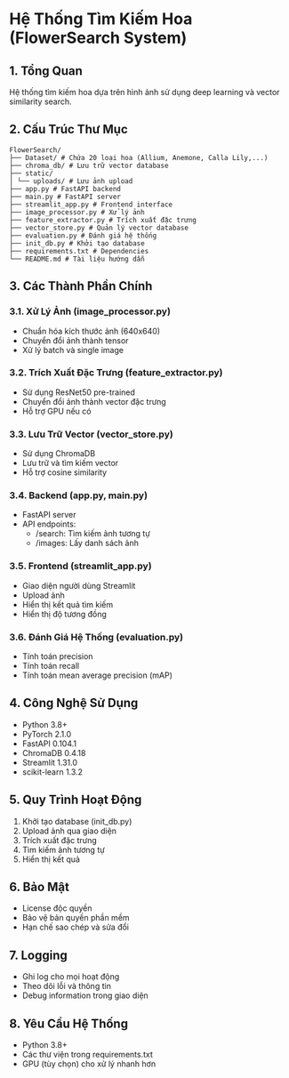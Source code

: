 # Hệ Thống Tìm Kiếm Hoa (FlowerSearch System)

## 1. Tổng Quan

Hệ thống tìm kiếm hoa dựa trên hình ảnh sử dụng deep learning và vector similarity search.

## 2. Cấu Trúc Thư Mục

```
FlowerSearch/
├── Dataset/ # Chứa 20 loại hoa (Allium, Anemone, Calla Lily,...)
├── chroma_db/ # Lưu trữ vector database
├── static/
│ └── uploads/ # Lưu ảnh upload
├── app.py # FastAPI backend
├── main.py # FastAPI server
├── streamlit_app.py # Frontend interface
├── image_processor.py # Xử lý ảnh
├── feature_extractor.py # Trích xuất đặc trưng
├── vector_store.py # Quản lý vector database
├── evaluation.py # Đánh giá hệ thống
├── init_db.py # Khởi tạo database
├── requirements.txt # Dependencies
└── README.md # Tài liệu hướng dẫn
```

## 3. Các Thành Phần Chính

### 3.1. Xử Lý Ảnh (image_processor.py)

- Chuẩn hóa kích thước ảnh (640x640)
- Chuyển đổi ảnh thành tensor
- Xử lý batch và single image

### 3.2. Trích Xuất Đặc Trưng (feature_extractor.py)

- Sử dụng ResNet50 pre-trained
- Chuyển đổi ảnh thành vector đặc trưng
- Hỗ trợ GPU nếu có

### 3.3. Lưu Trữ Vector (vector_store.py)

- Sử dụng ChromaDB
- Lưu trữ và tìm kiếm vector
- Hỗ trợ cosine similarity

### 3.4. Backend (app.py, main.py)

- FastAPI server
- API endpoints:
  - /search: Tìm kiếm ảnh tương tự
  - /images: Lấy danh sách ảnh

### 3.5. Frontend (streamlit_app.py)

- Giao diện người dùng Streamlit
- Upload ảnh
- Hiển thị kết quả tìm kiếm
- Hiển thị độ tương đồng

### 3.6. Đánh Giá Hệ Thống (evaluation.py)

- Tính toán precision
- Tính toán recall
- Tính toán mean average precision (mAP)

## 4. Công Nghệ Sử Dụng

- Python 3.8+
- PyTorch 2.1.0
- FastAPI 0.104.1
- ChromaDB 0.4.18
- Streamlit 1.31.0
- scikit-learn 1.3.2

## 5. Quy Trình Hoạt Động

1. Khởi tạo database (init_db.py)
2. Upload ảnh qua giao diện
3. Trích xuất đặc trưng
4. Tìm kiếm ảnh tương tự
5. Hiển thị kết quả

## 6. Bảo Mật

- License độc quyền
- Bảo vệ bản quyền phần mềm
- Hạn chế sao chép và sửa đổi

## 7. Logging

- Ghi log cho mọi hoạt động
- Theo dõi lỗi và thông tin
- Debug information trong giao diện

## 8. Yêu Cầu Hệ Thống

- Python 3.8+
- Các thư viện trong requirements.txt
- GPU (tùy chọn) cho xử lý nhanh hơn
